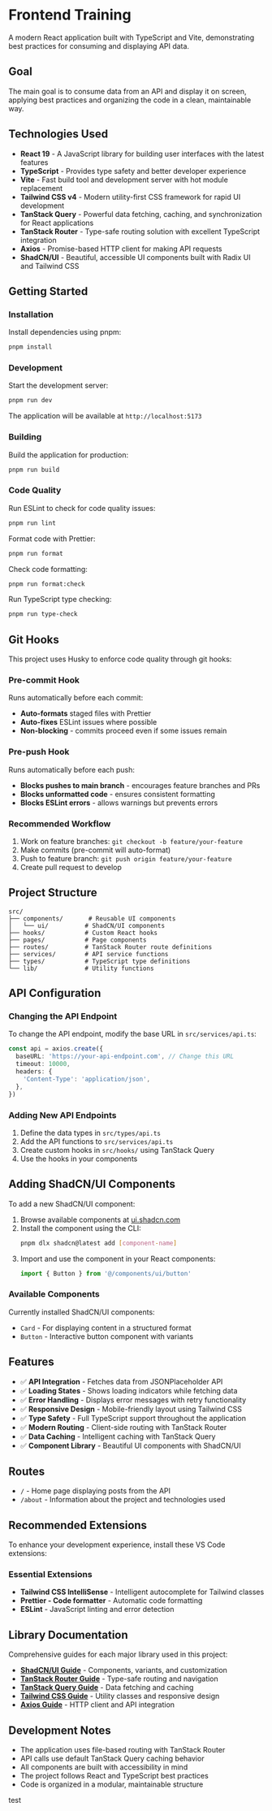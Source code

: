 # Frontend Training

A modern React application built with TypeScript and Vite, demonstrating best practices for consuming and displaying API data.

## Goal

The main goal is to consume data from an API and display it on screen, applying best practices and organizing the code in a clean, maintainable way.

## Technologies Used

- **React 19** - A JavaScript library for building user interfaces with the latest features
- **TypeScript** - Provides type safety and better developer experience
- **Vite** - Fast build tool and development server with hot module replacement
- **Tailwind CSS v4** - Modern utility-first CSS framework for rapid UI development
- **TanStack Query** - Powerful data fetching, caching, and synchronization for React applications
- **TanStack Router** - Type-safe routing solution with excellent TypeScript integration
- **Axios** - Promise-based HTTP client for making API requests
- **ShadCN/UI** - Beautiful, accessible UI components built with Radix UI and Tailwind CSS

## Getting Started

### Installation

Install dependencies using pnpm:

```bash
pnpm install
```

### Development

Start the development server:

```bash
pnpm run dev
```

The application will be available at `http://localhost:5173`

### Building

Build the application for production:

```bash
pnpm run build
```

### Code Quality

Run ESLint to check for code quality issues:

```bash
pnpm run lint
```

Format code with Prettier:

```bash
pnpm run format
```

Check code formatting:

```bash
pnpm run format:check
```

Run TypeScript type checking:

```bash
pnpm run type-check
```

## Git Hooks

This project uses Husky to enforce code quality through git hooks:

### Pre-commit Hook

Runs automatically before each commit:

- **Auto-formats** staged files with Prettier
- **Auto-fixes** ESLint issues where possible
- **Non-blocking** - commits proceed even if some issues remain

### Pre-push Hook

Runs automatically before each push:

- **Blocks pushes to main branch** - encourages feature branches and PRs
- **Blocks unformatted code** - ensures consistent formatting
- **Blocks ESLint errors** - allows warnings but prevents errors

### Recommended Workflow

1. Work on feature branches: `git checkout -b feature/your-feature`
2. Make commits (pre-commit will auto-format)
3. Push to feature branch: `git push origin feature/your-feature`
4. Create pull request to develop

## Project Structure

```
src/
├── components/       # Reusable UI components
│   └── ui/          # ShadCN/UI components
├── hooks/           # Custom React hooks
├── pages/           # Page components
├── routes/          # TanStack Router route definitions
├── services/        # API service functions
├── types/           # TypeScript type definitions
└── lib/             # Utility functions
```

## API Configuration

### Changing the API Endpoint

To change the API endpoint, modify the base URL in `src/services/api.ts`:

```typescript
const api = axios.create({
  baseURL: 'https://your-api-endpoint.com', // Change this URL
  timeout: 10000,
  headers: {
    'Content-Type': 'application/json',
  },
})
```

### Adding New API Endpoints

1. Define the data types in `src/types/api.ts`
2. Add the API functions to `src/services/api.ts`
3. Create custom hooks in `src/hooks/` using TanStack Query
4. Use the hooks in your components

## Adding ShadCN/UI Components

To add a new ShadCN/UI component:

1. Browse available components at [ui.shadcn.com](https://ui.shadcn.com/docs/components)
2. Install the component using the CLI:
   ```bash
   pnpm dlx shadcn@latest add [component-name]
   ```
3. Import and use the component in your React components:
   ```typescript
   import { Button } from '@/components/ui/button'
   ```

### Available Components

Currently installed ShadCN/UI components:

- `Card` - For displaying content in a structured format
- `Button` - Interactive button component with variants

## Features

- ✅ **API Integration** - Fetches data from JSONPlaceholder API
- ✅ **Loading States** - Shows loading indicators while fetching data
- ✅ **Error Handling** - Displays error messages with retry functionality
- ✅ **Responsive Design** - Mobile-friendly layout using Tailwind CSS
- ✅ **Type Safety** - Full TypeScript support throughout the application
- ✅ **Modern Routing** - Client-side routing with TanStack Router
- ✅ **Data Caching** - Intelligent caching with TanStack Query
- ✅ **Component Library** - Beautiful UI components with ShadCN/UI

## Routes

- `/` - Home page displaying posts from the API
- `/about` - Information about the project and technologies used

## Recommended Extensions

To enhance your development experience, install these VS Code extensions:

### Essential Extensions

- **Tailwind CSS IntelliSense** - Intelligent autocomplete for Tailwind classes
- **Prettier - Code formatter** - Automatic code formatting
- **ESLint** - JavaScript linting and error detection

## Library Documentation

Comprehensive guides for each major library used in this project:

- **[ShadCN/UI Guide](./docs/shadcn-ui.md)** - Components, variants, and customization
- **[TanStack Router Guide](./docs/tanstack-router.md)** - Type-safe routing and navigation
- **[TanStack Query Guide](./docs/tanstack-query.md)** - Data fetching and caching
- **[Tailwind CSS Guide](./docs/tailwind-css.md)** - Utility classes and responsive design
- **[Axios Guide](./docs/axios.md)** - HTTP client and API integration

## Development Notes

- The application uses file-based routing with TanStack Router
- API calls use default TanStack Query caching behavior
- All components are built with accessibility in mind
- The project follows React and TypeScript best practices
- Code is organized in a modular, maintainable structure

test
